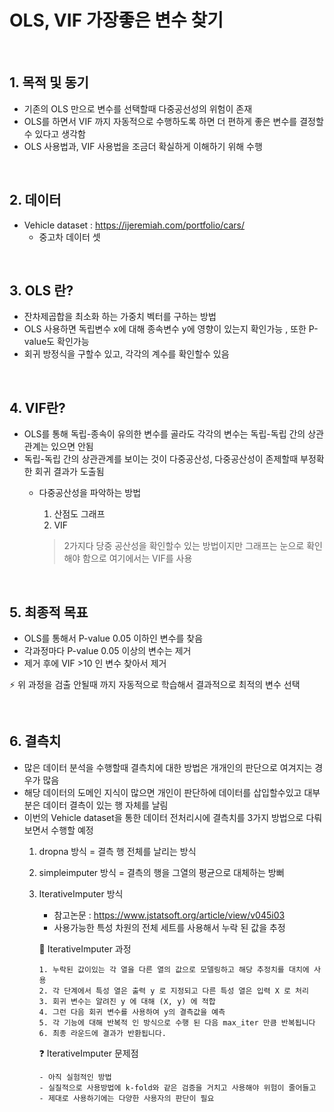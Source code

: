 # OLS, VIF 가장좋은 변수 찾기

&nbsp;

## 1. 목적 및 동기

 - 기존의 OLS 만으로 변수를 선택할때 다중공선성의 위험이 존재 
 - OLS를 하면서 VIF 까지 자동적으로 수행하도록 하면 더 편하게 좋은 변수를 결정할수 있다고 생각함
 - OLS 사용법과, VIF 사용법을 조금더 확실하게 이해하기 위해 수행
 
&nbsp;

## 2. 데이터
 - Vehicle dataset : https://ijeremiah.com/portfolio/cars/
    - 중고차 데이터 셋


&nbsp;
## 3. OLS 란?

 - 잔차제곱합을 최소화 하는 가중치 벡터를 구하는 방법
 - OLS 사용하면 독립변수 x에 대해 종속변수 y에 영향이 있는지 확인가능 , 또한 P-value도 확인가능
 - 회귀 방정식을 구할수 있고, 각각의 계수를 확인할수 있음
 
&nbsp;
## 4. VIF란?

 - OLS를 통해 독립-종속이 유의한 변수를 골라도 각각의 변수는 독립-독립 간의 상관관계는 있으면 안됨
 - 독립-독립 간의 상관관계를 보이는 것이 다중공산성, 다중공산성이 존제할때 부정확한 회귀 결과가 도출됨
   - 다중공산성을 파악하는 방법
     1. 산점도 그래프
     2. VIF 
     
     > 2가지다 당중 공산성을 확인할수 있는 방법이지만 그래프는 눈으로 확인해야 함으로 여기에서는 VIF를 사용
     
&nbsp;
## 5. 최종적 목표

 - OLS를 통해서 P-value 0.05 이하인 변수를 찾음
 - 각과정마다 P-value 0.05 이상의 변수는 제거
 - 제거 후에 VIF >10 인 변수 찾아서 제거 
 
 :zap: 위 과정을 검출 안될때 까지 자동적으로 학습해서 결과적으로 최적의 변수 선택
 
 
&nbsp;
## 6. 결측치

 - 많은 데이터 분석을 수행할때 결측치에 대한 방법은 개개인의 판단으로 여겨지는 경우가 많음
 - 해당 데이터의 도메인 지식이 많으면 개인이 판단하에 데이터를 삽입할수있고 대부분은 데이터 결측이 있는 행 자체를 날림
 - 이번의  Vehicle dataset을 통한 데이터 전처리시에 결측치를 3가지 방법으로 다뤄보면서 수행할 예정
     1. dropna 방식 = 결측 행 전체를 날리는 방식
     2. simpleimputer 방식 = 결측의 행을 그열의 평균으로 대체하는 방뻐
     3. IterativeImputer 방식
         - 참고논문 : https://www.jstatsoft.org/article/view/v045i03
         - 사용가능한 특성 차원의 전체 세트를 사용해서 누락 된 값을 추정
         
         :repeat: IterativeImputer 과정
         
            1. 누락된 값이있는 각 열을 다른 열의 값으로 모델링하고 해당 추정치를 대치에 사용
            2. 각 단계에서 특성 열은 출력 y 로 지정되고 다른 특성 열은 입력 X 로 처리
            3. 회귀 변수는 알려진 y 에 대해 (X, y) 에 적합
            4. 그런 다음 회귀 변수를 사용하여 y의 결측값을 예측
            5. 각 기능에 대해 반복적 인 방식으로 수행 된 다음 max_iter 만큼 반복됩니다
            6. 최종 라운드에 결과가 반환됩니다.
            
         :question: IterativeImputer 문제점
         
            - 아직 실험적인 방법
            - 실질적으로 사용방법에 k-fold와 같은 검증을 거치고 사용해야 위험이 줄어들고
            - 제대로 사용하기에는 다양한 사용자의 판단이 필요
